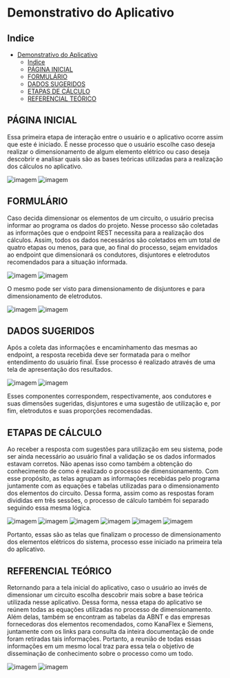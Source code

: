 # Demonstrativo do Aplicativo

## Indice
- [Demonstrativo do Aplicativo](#demonstrativo-do-aplicativo)
  - [Indice](#indice)
  - [PÁGINA INICIAL](#página-inicial)
  - [FORMULÁRIO](#formulário)
  - [DADOS SUGERIDOS](#dados-sugeridos)
  - [ETAPAS DE CÁLCULO](#etapas-de-cálculo)
  - [REFERENCIAL TEÓRICO](#referencial-teórico)


## PÁGINA INICIAL

Essa primeira etapa de interação entre o usuário e o aplicativo ocorre assim que este é iniciado. É nesse processo que o usuário escolhe caso deseja realizar o dimensionamento de algum elemento elétrico ou caso deseja descobrir e analisar quais são as bases teóricas utilizadas para a realização dos cálculos no aplicativo.

![imagem](./images/paginaIniciacao.png)
![imagem](./images/paginaInicial.png)


## FORMULÁRIO

Caso decida dimensionar os elementos de um circuito, o usuário precisa informar ao programa os dados do projeto. Nesse processo são coletadas as informações que o endpoint REST necessita para a realização dos cálculos.
Assim, todos os dados necessários são coletados em um total de quatro etapas ou menos, para que, ao final do processo, sejam envidados ao endpoint que dimensionará os condutores, disjuntores e eletrodutos recomendados para a situação informada. 

![imagem](./images/formDimensionamentoCondutores1.png)
![imagem](./images/formDimensionamentoCondutores2.png)

O mesmo pode ser visto para dimensionamento de disjuntores e para dimensionamento de eletrodutos.

![imagem](./images/formDimensionamentoDisjuntores.png)
![imagem](./images/formDimensionamentoEletrodutos.png)


## DADOS SUGERIDOS

Após a coleta das informações e encaminhamento das mesmas ao endpoint, a resposta recebida deve ser formatada para o melhor entendimento do usuário final.
Esse processo é realizado através de uma tela de apresentação dos resultados. 

![imagem](./images/apresentacaoResultados1.png)
![imagem](./images/apresentacaoResultados2.png)

Esses componentes correspondem, respectivamente, aos condutores e suas dimensões sugeridas, disjuntores e uma sugestão de utilização e, por fim, eletrodutos e suas proporções recomendadas.


## ETAPAS DE CÁLCULO

Ao receber a resposta com sugestões para utilização em seu sistema, pode ser ainda necessário ao usuário final a validação se os dados informados estavam corretos. Não apenas isso como também a obtenção do conhecimento de como é realizado o processo de dimensionamento.
Com esse propósito, as telas agrupam as informações recebidas pelo programa juntamente com as equações e tabelas utilizadas para o dimensionamento dos elementos do circuito.
Dessa forma, assim como as respostas foram divididas em três sessões, o processo de cálculo também foi separado seguindo essa mesma lógica. 

![imagem](./images/etapasDimensionamentoCondutores1.png)
![imagem](./images/etapasDimensionamentoCondutores2.png)
![imagem](./images/etapasDimensionamentoDisjuntores1.png)
![imagem](./images/etapasDimensionamentoDisjuntores2.png)
![imagem](./images/etapasDimensionamentoEletrodutos1.png)
![imagem](./images/etapasDimensionamentoEletrodutos2.png)

Portanto, essas são as telas que finalizam o processo de dimensionamento dos elementos elétricos do sistema, processo esse iniciado na primeira tela do aplicativo.


## REFERENCIAL TEÓRICO

Retornando para a tela inicial do aplicativo, caso o usuário ao invés de dimensionar um circuito escolha descobrir mais sobre a base teórica utilizada nesse aplicativo.
Dessa forma, nessa etapa do aplicativo se reúnem todas as equações utilizadas no processo de dimensionamento. Além delas, também se encontram as tabelas da ABNT e das empresas fornecedoras dos elementos recomendados, como KanaFlex e Siemens, juntamente com os links para consulta da inteira documentação de onde foram retiradas tais informações.
Portanto, a reunião de todas essas informações em um mesmo local traz para essa tela o objetivo de disseminação de conhecimento sobre o processo como um todo. 

![imagem](./images/baseTeorica1.png)
![imagem](./images/baseTeorica2.png)